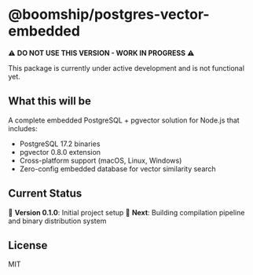 # @boomship/postgres-vector-embedded

⚠️ **DO NOT USE THIS VERSION - WORK IN PROGRESS** ⚠️

This package is currently under active development and is not functional yet.

## What this will be

A complete embedded PostgreSQL + pgvector solution for Node.js that includes:

- PostgreSQL 17.2 binaries
- pgvector 0.8.0 extension  
- Cross-platform support (macOS, Linux, Windows)
- Zero-config embedded database for vector similarity search

## Current Status

🚧 **Version 0.1.0**: Initial project setup
🚧 **Next**: Building compilation pipeline and binary distribution system

## License

MIT